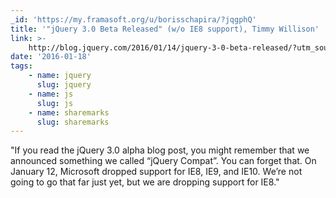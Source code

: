 ```yaml
---
_id: 'https://my.framasoft.org/u/borisschapira/?jqgphQ'
title: '"jQuery 3.0 Beta Released" (w/o IE8 support), Timmy Willison'
link: >-
    http://blog.jquery.com/2016/01/14/jquery-3-0-beta-released/?utm_source=javascriptweekly&utm_medium=email
date: '2016-01-18'
tags:
    - name: jquery
      slug: jquery
    - name: js
      slug: js
    - name: sharemarks
      slug: sharemarks
---
```


<div class="markdown"><p>&quot;If you read the jQuery 3.0 alpha blog post, you might remember that we announced something we called “jQuery Compat”. You can forget that. On January 12, Microsoft dropped support for IE8, IE9, and IE10. We’re not going to go that far just yet, but we are dropping support for IE8.&quot;
</p></div>
